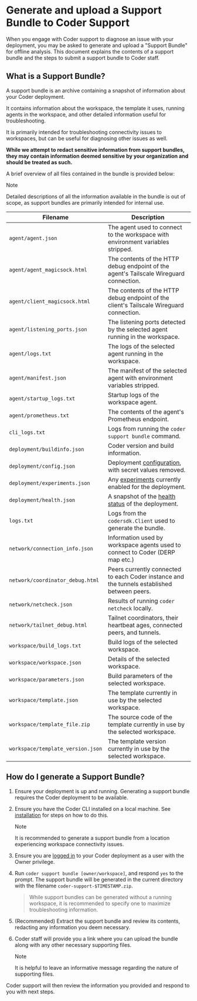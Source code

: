 # Generate and upload a Support Bundle to Coder Support

When you engage with Coder support to diagnose an issue with your deployment,
you may be asked to generate and upload a "Support Bundle" for offline analysis.
This document explains the contents of a support bundle and the steps to submit
a support bundle to Coder staff.

## What is a Support Bundle?

A support bundle is an archive containing a snapshot of information about your
Coder deployment.

It contains information about the workspace, the template it uses, running
agents in the workspace, and other detailed information useful for
troubleshooting.

It is primarily intended for troubleshooting connectivity issues to workspaces,
but can be useful for diagnosing other issues as well.

**While we attempt to redact sensitive information from support bundles, they
may contain information deemed sensitive by your organization and should be
treated as such.**

A brief overview of all files contained in the bundle is provided below:

> [!NOTE]
> Detailed descriptions of all the information available in the bundle is
> out of scope, as support bundles are primarily intended for internal use.

| Filename                          | Description                                                                                                |
|-----------------------------------|------------------------------------------------------------------------------------------------------------|
| `agent/agent.json`                | The agent used to connect to the workspace with environment variables stripped.                            |
| `agent/agent_magicsock.html`      | The contents of the HTTP debug endpoint of the agent's Tailscale Wireguard connection.                     |
| `agent/client_magicsock.html`     | The contents of the HTTP debug endpoint of the client's Tailscale Wireguard connection.                    |
| `agent/listening_ports.json`      | The listening ports detected by the selected agent running in the workspace.                               |
| `agent/logs.txt`                  | The logs of the selected agent running in the workspace.                                                   |
| `agent/manifest.json`             | The manifest of the selected agent with environment variables stripped.                                    |
| `agent/startup_logs.txt`          | Startup logs of the workspace agent.                                                                       |
| `agent/prometheus.txt`            | The contents of the agent's Prometheus endpoint.                                                           |
| `cli_logs.txt`                    | Logs from running the `coder support bundle` command.                                                      |
| `deployment/buildinfo.json`       | Coder version and build information.                                                                       |
| `deployment/config.json`          | Deployment [configuration](../reference/api/general.md#get-deployment-config), with secret values removed. |
| `deployment/experiments.json`     | Any [experiments](../reference/cli/server.md#--experiments) currently enabled for the deployment.          |
| `deployment/health.json`          | A snapshot of the [health status](../admin/monitoring/health-check.md) of the deployment.                  |
| `logs.txt`                        | Logs from the `codersdk.Client` used to generate the bundle.                                               |
| `network/connection_info.json`    | Information used by workspace agents used to connect to Coder (DERP map etc.)                              |
| `network/coordinator_debug.html`  | Peers currently connected to each Coder instance and the tunnels established between peers.                |
| `network/netcheck.json`           | Results of running `coder netcheck` locally.                                                               |
| `network/tailnet_debug.html`      | Tailnet coordinators, their heartbeat ages, connected peers, and tunnels.                                  |
| `workspace/build_logs.txt`        | Build logs of the selected workspace.                                                                      |
| `workspace/workspace.json`        | Details of the selected workspace.                                                                         |
| `workspace/parameters.json`       | Build parameters of the selected workspace.                                                                |
| `workspace/template.json`         | The template currently in use by the selected workspace.                                                   |
| `workspace/template_file.zip`     | The source code of the template currently in use by the selected workspace.                                |
| `workspace/template_version.json` | The template version currently in use by the selected workspace.                                           |

## How do I generate a Support Bundle?

1. Ensure your deployment is up and running. Generating a support bundle
   requires the Coder deployment to be available.

2. Ensure you have the Coder CLI installed on a local machine. See
   [installation](../install/index.md) for steps on how to do this.

   > [!NOTE]
   > It is recommended to generate a support bundle from a location
   > experiencing workspace connectivity issues.

3. Ensure you are [logged in](../reference/cli/login.md#login) to your Coder
   deployment as a user with the Owner privilege.

4. Run `coder support bundle [owner/workspace]`, and respond `yes` to the
   prompt. The support bundle will be generated in the current directory with
   the filename `coder-support-$TIMESTAMP.zip`.

   > While support bundles can be generated without a running workspace, it is
   > recommended to specify one to maximize troubleshooting information.

5. (Recommended) Extract the support bundle and review its contents, redacting
   any information you deem necessary.

6. Coder staff will provide you a link where you can upload the bundle along
   with any other necessary supporting files.

   > [!NOTE]
   > It is helpful to leave an informative message regarding the nature of
   > supporting files.

Coder support will then review the information you provided and respond to you
with next steps.
